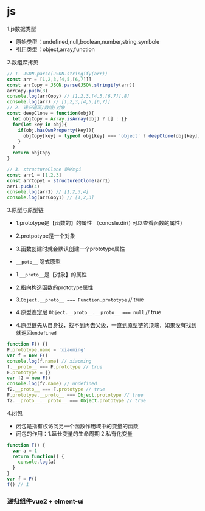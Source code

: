 # js

1.js数据类型

- 原始类型：undefined,null,boolean,number,string,symbole
- 引用类型：object,array,function

2.数组深拷贝

```js
// 1. JSON.parse(JSON.stringify(arr))
const arr = [1,2,3,[4,5,[6,7]]]
const arrCopy = JSON.parse(JSON.stringify(arr))
arrCopy.push(8)
console.log(arrCopy) // [1,2,3,[4,5,[6,7]],8]
console.log(arr) // [1,2,3,[4,5,[6,7]]
// 2. 递归遍历/数组/对象
const deepClone = function(obj){
  let objCopy = Array.isArray(obj) ? [] : {}
  for(let key in obj){
    if(obj.hasOwnProperty(key)){
      objCopy[key] = typeof obj[key] === 'object' ? deepClone(obj[key]) : obj[key]
    }
  }
  return objCopy
}

// 3. structureClone 新的api
const arr1 = [1,2,3]
const arrCopy1 = structuredClone(arr1)
arr1.push(4)
console.log(arr1) // [1,2,3,4]
console.log(arrCopy1) // [1,2,3]

```

3.原型与原型链

- 1.prototype是【函数的】的属性 （conosle.dir() 可以查看函数的属性）
- 2.protpotype是一个对象
- 3.函数创建时就会默认创建一个prototype属性

- ``__poto__`` 隐式原型
- 1.``__proto__``是【对象】的属性
- 2.指向构造函数的prototype属性
- 3.```Object.__proto__ === Function.prototype``` // true
- 4.原型连定层 ```Object.__proto__.__proto__ === null``` // true
- 4.原型链先从自身找，找不到再去父级，一直到原型链的顶端，如果没有找到就返回```undefined```

```js
function F() {}
F.prototype.name = 'xiaoming'
var f = new F()
console.log(f.name) // xiaoming
f.__proto__ === F.prototype // true
F.prototype = {}
var f2 = new F()
console.log(f2.name) // undefined
f2.__proto__ === F.prototype // true
F.prototype.__proto__ === Object.prototype // true
f2.__proto__.__proto__ === Object.prototype // true
```

4.闭包

- 闭包是指有权访问另一个函数作用域中的变量的函数
- 闭包的作用：1.延长变量的生命周期 2.私有化变量

```js
function F() {
  var a = 1
  return function() {
    console.log(a)
  }
}
var f = F()
f() // 1
```


### 递归组件vue2 + elment-ui



